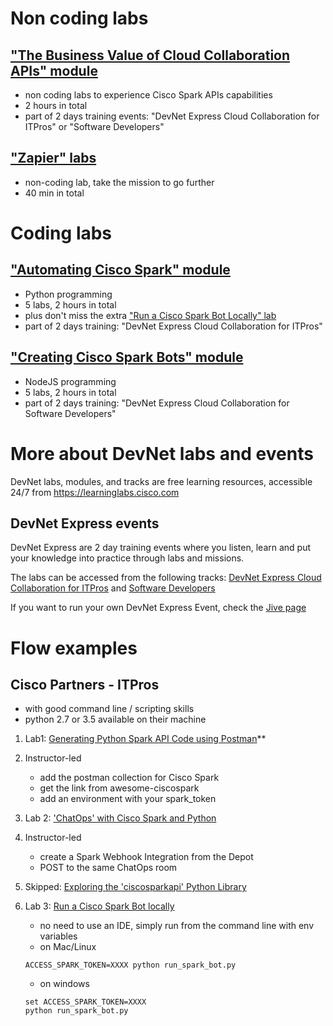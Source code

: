 
# Non coding labs

## ["The Business Value of Cloud Collaboration APIs" module](https://learninglabs.cisco.com/modules/business-value-itp)
- non coding labs to experience Cisco Spark APIs capabilities
- 2 hours in total
- part of 2 days training events: "DevNet Express Cloud Collaboration for ITPros" or "Software Developers"

## ["Zapier" labs](https://learninglabs.cisco.com/labs/tags/Zapier)
- non-coding lab, take the mission to go further
- 40 min in total


# Coding labs 

## ["Automating Cisco Spark" module](https://learninglabs.cisco.com/modules/automating-spark-itp)
- Python programming
- 5 labs, 2 hours in total
- plus don't miss the extra ["Run a Cisco Spark Bot Locally" lab](https://learninglabs.cisco.com/tracks/devnet-express-cloud-collab-it-pro/creating-spark-bots-itp/collab-spark-botl-itp/step/1)
- part of 2 days training: "DevNet Express Cloud Collaboration for ITPros"

## ["Creating Cisco Spark Bots" module](https://learninglabs.cisco.com/modules/creating-spark-bots-sd)
- NodeJS programming
- 5 labs, 2 hours in total
- part of 2 days training: "DevNet Express Cloud Collaboration for Software Developers"


# More about DevNet labs and events

DevNet labs, modules, and tracks are free learning resources, accessible 24/7 from https://learninglabs.cisco.com

## DevNet Express events

DevNet Express are 2 day training events where you listen, learn and put your knowledge into practice through labs and missions. 

The labs can be accessed from the following tracks: [DevNet Express Cloud Collaboration for ITPros](https://learninglabs.cisco.com/tracks/devnet-express-cloud-collab-it-pro) and [Software Developers](https://learninglabs.cisco.com/tracks/devnet-express-cloud-collab-soft-dev)

If you want to run your own DevNet Express Event, check the [Jive page](https://cisco.jiveon.com/groups/devnet-in-a-box/pages/devnet-express) 


# Flow examples

## Cisco Partners - ITPros

- with good command line / scripting skills
- python 2.7 or 3.5 available on their machine

1. Lab1: [Generating Python Spark API Code using Postman](https://learninglabs.cisco.com/modules/automating-spark-itp/collab-spark-interfacing-with-rest/step/1)**

2. Instructor-led
   - add the postman collection for Cisco Spark
   - get the link from awesome-ciscospark
   - add an environment with your spark_token

3. Lab 2: ['ChatOps' with Cisco Spark and Python](https://learninglabs.cisco.com/modules/automating-spark-itp/collab-spark-chatops-bot-itp/step/1)

4. Instructor-led
   - create a Spark Webhook Integration from the Depot
   - POST to the same ChatOps room

5. Skipped: [Exploring the 'ciscosparkapi' Python Library](https://learninglabs.cisco.com/modules/automating-spark-itp/collab-spark-ciscosparkapi-itp/step/1)

6. Lab 3: [Run a Cisco Spark Bot locally](https://learninglabs.cisco.com/tracks/devnet-express-cloud-collab-it-pro/creating-spark-bots-itp/collab-spark-botl-itp/step/1
)
   - no need to use an IDE, simply run from the command line with env variables 
   - on Mac/Linux
   ```shell
   ACCESS_SPARK_TOKEN=XXXX python run_spark_bot.py
   ```
   - on windows
   ```shell
   set ACCESS_SPARK_TOKEN=XXXX
   python run_spark_bot.py
   ```

